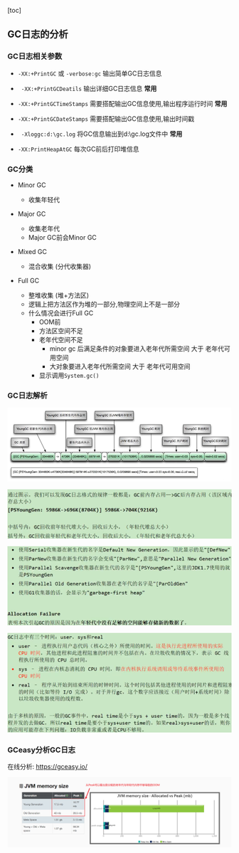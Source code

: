 [toc]

## GC日志的分析

### GC日志相关参数

- `-XX:+PrintGC` 或 `-verbose:gc` 输出简单GC日志信息

- ` -XX:+PrintGCDeatils` 输出详细GC日志信息 **常用**

- `-XX:+PrintGCTimeStamps`  需要搭配输出GC信息使用,输出程序运行时间  **常用**

- `-XX:+PrintGCDateStamps` 需要搭配输出GC信息使用,输出时间戳 

- ` -Xloggc:d:\gc.log` 将GC信息输出到d:\gc.log文件中 **常用**

- `-XX:PrintHeapAtGC` 每次GC前后打印堆信息







### GC分类

- Minor GC 
	- 收集年轻代

- Major GC 
	- 收集老年代
	- Major GC前会Minor GC

- Mixed GC
	- 混合收集 (分代收集器)

- Full GC 

	- 整堆收集 (堆+方法区)
	- 逻辑上把方法区作为堆的一部分,物理空间上不是一部分
	- 什么情况会进行Full GC
		- OOM前
		- 方法区空间不足
		- 老年代空间不足
			- minor gc 后满足条件的对象要进入老年代所需空间 大于 老年代可用空间
			- 大对象要进入老年代所需空间 大于 老年代可用空间
		- 显示调用`System.gc()`

	





### GC日志解析

![image-20210522164703692](GC日志的分析.assets/image-20210522164703692.png)

![image-20210522165310917](GC日志的分析.assets/image-20210522165310917.png)

![image-20210522165135085](GC日志的分析.assets/image-20210522165135085.png)

![image-20210522165434179](GC日志的分析.assets/image-20210522165434179.png)







### GCeasy分析GC日志

在线分析: https://gceasy.io/

![image-20210522171003452](GC日志的分析.assets/image-20210522171003452.png)